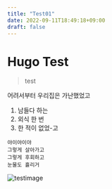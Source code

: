 ```yaml
---
title: "Test01"
date: 2022-09-11T18:49:18+09:00
draft: false
---
```


# Hugo Test

> test

어려서부터
우리집은
가난했었고

1. 남들다 하는
2. 외식 한 번
3. 한 적이 없었-고

```
야이야이야
그렇게 살아가고
그렇게 후회하고
눈물도 흘리거
```

![testimage](/images/test/background.jpg)
